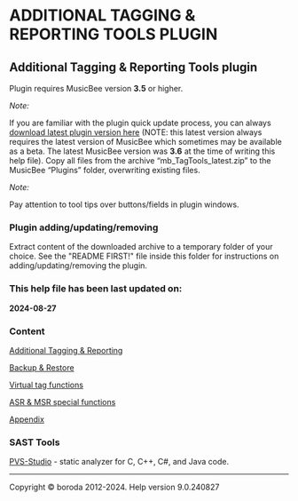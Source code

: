 # ADDITIONAL TAGGING & REPORTING TOOLS PLUGIN

## Additional Tagging \& Reporting Tools plugin

Plugin requires MusicBee version **3.5** or higher.

*Note:*

If you are familiar with the plugin quick update process, you can always [download latest plugin version here](https://www.mediafire.com/file/h2t08o9562efboi/mb_TagTools_latest.zip/file) (NOTE: this latest version always requires the latest version of MusicBee which sometimes may be available as a beta. The latest MusicBee version was **3.6** at the time of writing this help file). Copy all files from the archive “mb_TagTools_latest.zip” to the MusicBee “Plugins” folder, overwriting existing files.

*Note:*

Pay attention to tool tips over buttons/fields in plugin windows.

### Plugin adding/updating/removing

Extract content of the downloaded archive to a temporary folder of your choice. See the "README FIRST!" file inside this folder for instructions on adding/updating/removing the plugin.

### This help file has been last updated on:

**2024-08-27**

### Content

[Additional Tagging \& Reporting](docs/ADDITIONALTAGGINGREPORTING.md)

[Backup \& Restore](docs/BACKUPRESTORE.md)

[Virtual tag functions](docs/VIRTUALTAGFUNCTIONS.md)

[ASR \& MSR special functions](docs/ASRMSRSPECIALFUNCTIONS.md)

[Appendix](docs/APPENDIX.md)

### SAST Tools

[PVS-Studio](https://pvs-studio.ru/ru/pvs-studio/?utm_source=website&utm_medium=github&utm_campaign=open_source) - static analyzer for C, C++, C#, and Java code.

***

Copyright © boroda 2012-2024. Help version 9.0.240827